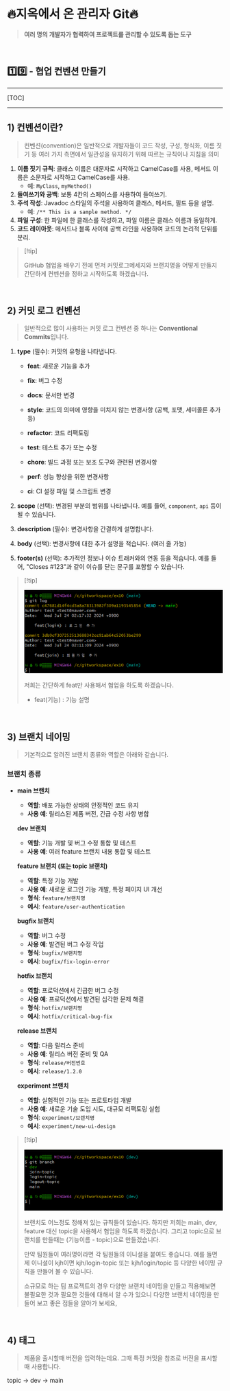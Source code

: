 # 🔥지옥에서 온 관리자 Git🔥

> **여러 명의 개발자가 협력하여 프로젝트를 관리할 수 있도록 돕는 도구**

<br>

## 1️⃣9️⃣ - 협업 컨벤션 만들기

> 

---

[TOC]

<hr>

## 1) 컨벤션이란?

> 컨벤션(convention)은 일반적으로 개발자들이 코드 작성, 구성, 형식화, 이름 짓기 등 여러 가지 측면에서 일관성을 유지하기 위해 따르는 규칙이나 지침을 의미

1. **이름 짓기 규칙**: 클래스 이름은 대문자로 시작하고 CamelCase를 사용, 메서드 이름은 소문자로 시작하고 CamelCase를 사용.
   - 예: `MyClass`, `myMethod()`
2. **들여쓰기와 공백**: 보통 4칸의 스페이스를 사용하여 들여쓰기.
3. **주석 작성**: Javadoc 스타일의 주석을 사용하여 클래스, 메서드, 필드 등을 설명.
   - 예: `/** This is a sample method. */`
4. **파일 구성**: 한 파일에 한 클래스를 작성하고, 파일 이름은 클래스 이름과 동일하게.
5. **코드 레이아웃**: 메서드나 블록 사이에 공백 라인을 사용하여 코드의 논리적 단위를 분리.

>  [!tip]
>
> GitHub 협업을 배우기 전에 먼저 커밋로그메세지와 브랜치명을 어떻게 만들지 간단하게 컨벤션을 정하고 시작하도록 하겠습니다.

<br>

## 2) 커밋 로그 컨벤션

> 일반적으로 많이 사용하는 커밋 로그 컨벤션 중 하나는 **Conventional Commits**입니다. 

1. **type** (필수): 커밋의 유형을 나타냅니다.

   - **feat**: 새로운 기능을 추가

   - **fix**: 버그 수정

   - **docs**: 문서만 변경

   - **style**: 코드의 의미에 영향을 미치지 않는 변경사항 (공백, 포맷, 세미콜론 추가 등)

   - **refactor**: 코드 리팩토링

   - **test**: 테스트 추가 또는 수정

   - **chore**: 빌드 과정 또는 보조 도구와 관련된 변경사항

   - **perf**: 성능 향상을 위한 변경사항

   - **ci**: CI 설정 파일 및 스크립트 변경

2. **scope** (선택): 변경된 부분의 범위를 나타냅니다. 예를 들어, `component`, `api` 등이 될 수 있습니다.

3. **description** (필수): 변경사항을 간결하게 설명합니다.

4. **body** (선택): 변경사항에 대한 추가 설명을 적습니다. (여러 줄 가능)

5. **footer(s)** (선택): 추가적인 정보나 이슈 트래커와의 연동 등을 적습니다. 예를 들어, "Closes #123"과 같이 이슈를 닫는 문구를 포함할 수 있습니다.

>  [!tip]
>
> ![image-20240724021747588](https://raw.githubusercontent.com/kjh5848/typora-image/main/image/image-20240724021747588.png)
>
> 저희는 간단하게 feat만 사용해서 협업을 하도록 하겠습니다.
>
> - feat(기능) : 기능 설명

<br>

## 3) 브랜치 네이밍

> 기본적으로 알려진 브랜치 종류와 역할은 아래와 같습니다.

### 브랜치 종류

- **main 브랜치**

  - **역할**: 배포 가능한 상태의 안정적인 코드 유지
  - **사용 예**: 릴리스된 제품 버전, 긴급 수정 사항 병합

  **dev 브랜치**

  - **역할**: 기능 개발 및 버그 수정 통합 및 테스트
  - **사용 예**: 여러 feature 브랜치 내용 통합 및 테스트

  **feature 브랜치 (또는 topic 브랜치)**

  - **역할**: 특정 기능 개발
  - **사용 예**: 새로운 로그인 기능 개발, 특정 페이지 UI 개선
  - **형식**: `feature/브랜치명`
  - **예시**: `feature/user-authentication`

  **bugfix 브랜치**

  - **역할**: 버그 수정
  - **사용 예**: 발견된 버그 수정 작업
  - **형식**: `bugfix/브랜치명`
  - **예시**: `bugfix/fix-login-error`

  **hotfix 브랜치**

  - **역할**: 프로덕션에서 긴급한 버그 수정
  - **사용 예**: 프로덕션에서 발견된 심각한 문제 해결
  - **형식**: `hotfix/브랜치명`
  - **예시**: `hotfix/critical-bug-fix`

  **release 브랜치**

  - **역할**: 다음 릴리스 준비
  - **사용 예**: 릴리스 버전 준비 및 QA
  - **형식**: `release/버전번호`
  - **예시**: `release/1.2.0`

  **experiment 브랜치**

  - **역할**: 실험적인 기능 또는 프로토타입 개발
  - **사용 예**: 새로운 기술 도입 시도, 대규모 리팩토링 실험
  - **형식**: `experiment/브랜치명`
  - **예시**: `experiment/new-ui-design`

>  [!tip]
>
>  ![image-20240724022018600](https://raw.githubusercontent.com/kjh5848/typora-image/main/image/image-20240724022018600.png)
>
>  브랜치도 어느정도 정해져 있는 규칙들이 있습니다. 하지만 저희는 main, dev, feature 대신 topic을 사용해서 협업을 하도록 하겠습니다. 그리고 topic으로 브랜치를 만들때는 (기능이름 - topic)으로 만들겠습니다. 
>
>  만약 팀원들이 여러명이라면 각 팀원들의 이니셜을 붙여도 좋습니다. 예를 들면  제 이니셜이 kjh이면 kjh/login-topic 또는 kjh/login/topic 등 다양한 네이밍 규칙을 만들어 볼 수 있습니다.
>
>   소규모로 하는 팀  프로젝트의 경우 다양한 브랜치 네이밍을 만들고 적용해보면 불필요한 것과 필요한 것들에 대해서 알 수가 있으니 다양한 브랜치 네이밍을 만들어 보고 좋은 점들을 알아가 보세요,

<br>

## 4) 태그

> 제품을 출시할때 버전을 입력하는데요. 그때 특정 커밋을 참조로 버전을 표시할때 사용합니다.

topic  ->  dev  -> main 